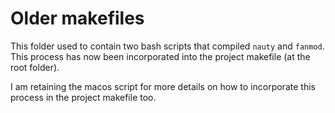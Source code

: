 # Older makefiles

This folder used to contain two bash scripts that compiled `nauty` and `fanmod`. This process has now been incorporated into 
the project makefile (at the root folder).

I am retaining the macos script for more details on how to incorporate this process in the project makefile too.


